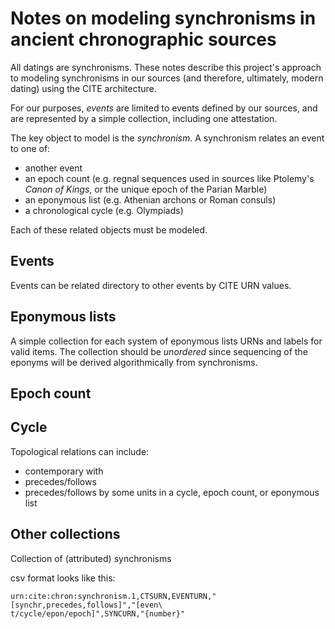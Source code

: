 
# Notes on modeling synchronisms in ancient chronographic sources #

All datings are synchronisms.  These notes describe this project's approach to modeling synchronisms in our sources (and therefore, ultimately, modern dating) using the CITE architecture.

For our purposes, *events* are limited to events defined by our sources, and are represented by a simple collection, including one attestation.

The key object to model is the *synchronism*.  A synchronism relates an event to one of:

- another event
- an epoch count (e.g. regnal sequences used in sources like Ptolemy's *Canon of Kings*, or the unique epoch of the Parian Marble)
- an eponymous list (e.g. Athenian archons or Roman consuls)
- a chronological cycle (e.g. Olympiads)

Each of these related objects must be modeled.

## Events ##

Events can be related directory to other events by CITE URN values.

## Eponymous lists

A simple collection for each system of eponymous lists URNs and labels for valid items.  The collection should be *unordered* since sequencing of the eponyms will be derived algorithmically from synchronisms.

## Epoch count ##


## Cycle ##




Topological relations can include:

- contemporary with
- precedes/follows
- precedes/follows by some units in a cycle, epoch count, or eponymous list






## Other collections


Collection of (attributed) synchronisms


csv format looks like this:

    urn:cite:chron:synchronism.1,CTSURN,EVENTURN,"[synchr,precedes,follows]","[even\
    t/cycle/epon/epoch]",SYNCURN,"{number}"








